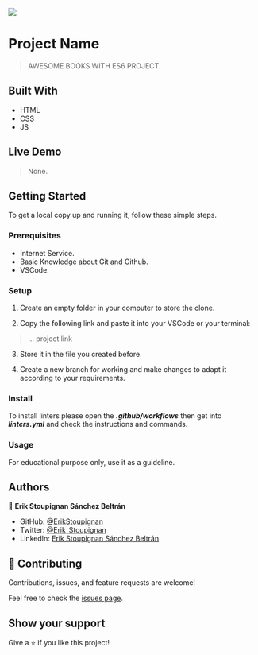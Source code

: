 ![](https://img.shields.io/badge/Microverse-blueviolet)

# Project Name

> AWESOME BOOKS WITH ES6 PROJECT.

## Built With

- HTML
- CSS
- JS

## Live Demo

> None.

## Getting Started

To get a local copy up and running it, follow these simple steps.

### Prerequisites

- Internet Service.
- Basic Knowledge about Git and Github.
- VSCode.

### Setup

1. Create an empty folder in your computer to store the clone.

2. Copy the following link and paste it into your VSCode or your terminal:

> ... project link

3. Store it in the file you created before.

4. Create a new branch for working and make changes to adapt it according to your requirements.

### Install

To install linters please open the ***.github/workflows*** then get into ***linters.yml*** and check the instructions and commands.

### Usage

For educational purpose only, use it as a guideline.

## Authors

👤 **Erik Stoupignan Sánchez Beltrán**

- GitHub: [@ErikStoupignan](https://github.com/ErikStoupignan)
- Twitter: [@Erik_Stoupignan](https://twitter.com/Erik_Stoupignan)
- LinkedIn: [Erik Stoupignan Sánchez Beltrán](https://www.linkedin.com/in/erik-stoupignan-s%C3%A1nchez-beltr%C3%A1n-393180238/)


## 🤝 Contributing

Contributions, issues, and feature requests are welcome!

Feel free to check the [issues page](../../issues/).

## Show your support

Give a ⭐️ if you like this project!


